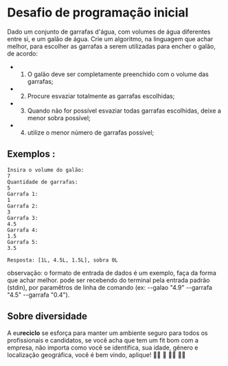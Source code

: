 # Desafio de programação inicial

Dado um conjunto de garrafas d'água, com volumes de água diferentes entre si, e um galão de água.
Crie um algoritmo, na linguagem que achar melhor, para escolher as garrafas a serem utilizadas para encher o galão, de acordo:
- 1) O galão deve ser completamente preenchido com o volume das garrafas;
- 2) Procure esvaziar totalmente as garrafas escolhidas;
- 3) Quando não for possível esvaziar todas garrafas escolhidas, deixe a menor sobra possível;
- 4) utilize o menor número de garrafas possível;

## Exemplos :

```
Insira o volume do galão:
7
Quantidade de garrafas:
5
Garrafa 1:
1
Garrafa 2:
3
Garrafa 3:
4.5
Garrafa 4:
1.5
Garrafa 5:
3.5

Resposta: [1L, 4.5L, 1.5L], sobra 0L
```


observação: o formato de entrada de dados é um exemplo, faça da forma que achar melhor. pode ser recebendo do terminal pela entrada padrão (stdin), por paramêtros de linha de comando (ex: --galao "4.9" --garrafa "4.5" --garrafa "0.4").

## Sobre diversidade
A eu**reciclo** se esforça para manter um ambiente seguro para todos os profissionais e candidatos, se você acha que tem um fit bom com a empresa, não importa como você se identifica, sua idade, gênero e localização geográfica, você é bem vindo, aplique! :rainbow_flag: :brown_heart: :curly_haired_woman: :person_white_hair:
